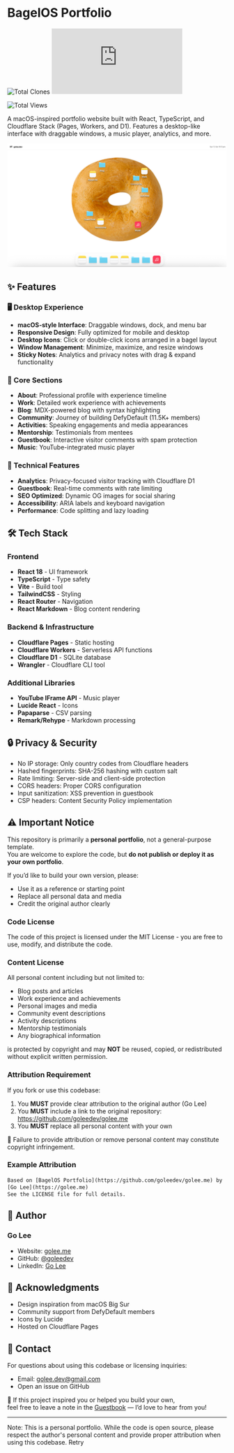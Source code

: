 # BagelOS Portfolio

![Total Clones](https://img.shields.io/endpoint?url=https://gist.githubusercontent.com/goleedev/33e50811ac0dfb7f9b4c6ba6abaa79a6/raw/clone-stats.json?v=2)
![GitHub stars](https://img.shields.io/github/stars/goleedev/golee.me?style=flat-square&color=blue)

![Total Views](https://img.shields.io/endpoint?url=https://gist.githubusercontent.com/goleedev/33e50811ac0dfb7f9b4c6ba6abaa79a6/raw/view-stats.json)

A macOS-inspired portfolio website built with React, TypeScript, and Cloudflare Stack (Pages, Workers, and D1). Features a desktop-like interface with draggable windows, a music player, analytics, and more.

![BagelOS Portfolio](public/opengraph-image.png)

## ✨ Features

### 🖥️ Desktop Experience

- **macOS-style Interface**: Draggable windows, dock, and menu bar
- **Responsive Design**: Fully optimized for mobile and desktop
- **Desktop Icons**: Click or double-click icons arranged in a bagel layout
- **Window Management**: Minimize, maximize, and resize windows
- **Sticky Notes**: Analytics and privacy notes with drag & expand functionality

### 📱 Core Sections

- **About**: Professional profile with experience timeline
- **Work**: Detailed work experience with achievements
- **Blog**: MDX-powered blog with syntax highlighting
- **Community**: Journey of building DefyDefault (11.5K+ members)
- **Activities**: Speaking engagements and media appearances
- **Mentorship**: Testimonials from mentees
- **Guestbook**: Interactive visitor comments with spam protection
- **Music**: YouTube-integrated music player

### 🔧 Technical Features

- **Analytics**: Privacy-focused visitor tracking with Cloudflare D1
- **Guestbook**: Real-time comments with rate limiting
- **SEO Optimized**: Dynamic OG images for social sharing
- **Accessibility**: ARIA labels and keyboard navigation
- **Performance**: Code splitting and lazy loading

## 🛠️ Tech Stack

### Frontend

- **React 18** - UI framework
- **TypeScript** - Type safety
- **Vite** - Build tool
- **TailwindCSS** - Styling
- **React Router** - Navigation
- **React Markdown** - Blog content rendering

### Backend & Infrastructure

- **Cloudflare Pages** - Static hosting
- **Cloudflare Workers** - Serverless API functions
- **Cloudflare D1** - SQLite database
- **Wrangler** - Cloudflare CLI tool

### Additional Libraries

- **YouTube IFrame API** - Music player
- **Lucide React** - Icons
- **Papaparse** - CSV parsing
- **Remark/Rehype** - Markdown processing

## 🔒 Privacy & Security

- No IP storage: Only country codes from Cloudflare headers
- Hashed fingerprints: SHA-256 hashing with custom salt
- Rate limiting: Server-side and client-side protection
- CORS headers: Proper CORS configuration
- Input sanitization: XSS prevention in guestbook
- CSP headers: Content Security Policy implementation

## ⚠️ Important Notice

This repository is primarily a **personal portfolio**, not a general-purpose template.  
You are welcome to explore the code, but **do not publish or deploy it as your own portfolio**.

If you’d like to build your own version, please:

- Use it as a reference or starting point
- Replace all personal data and media
- Credit the original author clearly

### Code License

The code of this project is licensed under the MIT License - you are free to use, modify, and distribute the code.

### Content License

All personal content including but not limited to:

- Blog posts and articles
- Work experience and achievements
- Personal images and media
- Community event descriptions
- Activity descriptions
- Mentorship testimonials
- Any biographical information

is protected by copyright and may **NOT** be reused, copied, or redistributed without explicit written permission.

### Attribution Requirement

If you fork or use this codebase:

1. You **MUST** provide clear attribution to the original author (Go Lee)
2. You **MUST** include a link to the original repository: https://github.com/goleedev/golee.me
3. You **MUST** replace all personal content with your own

🔔 Failure to provide attribution or remove personal content may constitute copyright infringement.

### Example Attribution

```
Based on [BagelOS Portfolio](https://github.com/goleedev/golee.me) by [Go Lee](https://golee.me)
See the LICENSE file for full details.
```

## 👤 Author

### Go Lee

- Website: [golee.me](https://golee.me)
- GitHub: [@goleedev](https://github.com/goleedev)
- LinkedIn: [Go Lee](https://linkedin.com/in/goleedev)

## 🙏 Acknowledgments

- Design inspiration from macOS Big Sur
- Community support from DefyDefault members
- Icons by Lucide
- Hosted on Cloudflare Pages

## 📧 Contact

For questions about using this codebase or licensing inquiries:

- Email: golee.dev@gmail.com
- Open an issue on GitHub

💬 If this project inspired you or helped you build your own,  
feel free to leave a note in the [Guestbook](https://golee.me/guestbook) — I’d love to hear from you!

---

Note: This is a personal portfolio. While the code is open source, please respect the author's personal content and provide proper attribution when using this codebase.
Retry
